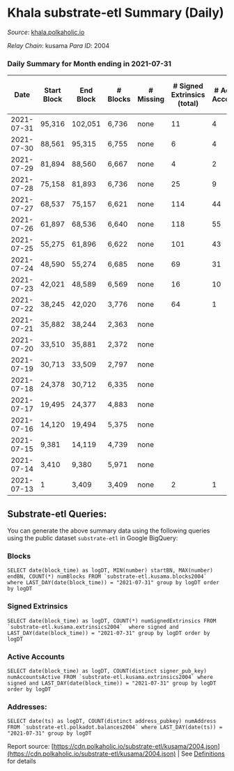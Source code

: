 # Khala substrate-etl Summary (Daily)

_Source_: [khala.polkaholic.io](https://khala.polkaholic.io)

*Relay Chain*: kusama
*Para ID*: 2004



### Daily Summary for Month ending in 2021-07-31


| Date | Start Block | End Block | # Blocks | # Missing | # Signed Extrinsics (total) | # Active Accounts | # Addresses with Balances | # Events | # Transfers | # XCM Transfers In | # XCM Transfers Out |
| ---- | ----------- | --------- | -------- | --------- | --------------------------- | ----------------- | ------------------------- | -------- | ----------- | ------------------ | ------------------- |
| 2021-07-31 | 95,316 | 102,051 | 6,736 | none  | 11 | 4 | 3,172 | 13,508 |   |   |   |
| 2021-07-30 | 88,561 | 95,315 | 6,755 | none  | 6 | 4 |  | 13,530 |   |   |   |
| 2021-07-29 | 81,894 | 88,560 | 6,667 | none  | 4 | 2 |  | 13,349 |   |   |   |
| 2021-07-28 | 75,158 | 81,893 | 6,736 | none  | 25 | 9 |  | 13,529 |   |   |   |
| 2021-07-27 | 68,537 | 75,157 | 6,621 | none  | 114 | 44 |  | 13,476 |   |   |   |
| 2021-07-26 | 61,897 | 68,536 | 6,640 | none  | 118 | 55 |  | 13,523 |   |   |   |
| 2021-07-25 | 55,275 | 61,896 | 6,622 | none  | 101 | 43 |  | 13,453 |   |   |   |
| 2021-07-24 | 48,590 | 55,274 | 6,685 | none  | 69 | 31 |  | 13,517 |   |   |   |
| 2021-07-23 | 42,021 | 48,589 | 6,569 | none  | 16 | 10 |  | 13,180 |   |   |   |
| 2021-07-22 | 38,245 | 42,020 | 3,776 | none  | 64 | 1 |  | 23,006 | 6,051 ($2,043,804.61) |   |   |
| 2021-07-21 | 35,882 | 38,244 | 2,363 | none  |  |  |  | 4,731 |   |   |   |
| 2021-07-20 | 33,510 | 35,881 | 2,372 | none  |  |  |  | 4,745 |   |   |   |
| 2021-07-19 | 30,713 | 33,509 | 2,797 | none  |  |  |  | 5,595 |   |   |   |
| 2021-07-18 | 24,378 | 30,712 | 6,335 | none  |  |  |  | 12,677 |   |   |   |
| 2021-07-17 | 19,495 | 24,377 | 4,883 | none  |  |  |  |  |   |   |   |
| 2021-07-16 | 14,120 | 19,494 | 5,375 | none  |  |  |  |  |   |   |   |
| 2021-07-15 | 9,381 | 14,119 | 4,739 | none  |  |  |  |  |   |   |   |
| 2021-07-14 | 3,410 | 9,380 | 5,971 | none  |  |  |  |  |   |   |   |
| 2021-07-13 | 1 | 3,409 | 3,409 | none  | 2 | 1 |  |  |   |   |   |

## Substrate-etl Queries:
You can generate the above summary data using the following queries using the public dataset `substrate-etl` in Google BigQuery:


### Blocks
```
SELECT date(block_time) as logDT, MIN(number) startBN, MAX(number) endBN, COUNT(*) numBlocks FROM `substrate-etl.kusama.blocks2004`  where LAST_DAY(date(block_time)) = "2021-07-31" group by logDT order by logDT
```


### Signed Extrinsics
```
SELECT date(block_time) as logDT, COUNT(*) numSignedExtrinsics FROM `substrate-etl.kusama.extrinsics2004`  where signed and LAST_DAY(date(block_time)) = "2021-07-31" group by logDT order by logDT
```


### Active Accounts
```
SELECT date(block_time) as logDT, COUNT(distinct signer_pub_key) numAccountsActive FROM `substrate-etl.kusama.extrinsics2004` where signed and LAST_DAY(date(block_time)) = "2021-07-31" group by logDT order by logDT
```


### Addresses:
```
SELECT date(ts) as logDT, COUNT(distinct address_pubkey) numAddress FROM `substrate-etl.polkadot.balances2004` where LAST_DAY(date(ts)) = "2021-07-31" group by logDT
```



Report source: [https://cdn.polkaholic.io/substrate-etl/kusama/2004.json](https://cdn.polkaholic.io/substrate-etl/kusama/2004.json) | See [Definitions](/DEFINITIONS.md) for details

